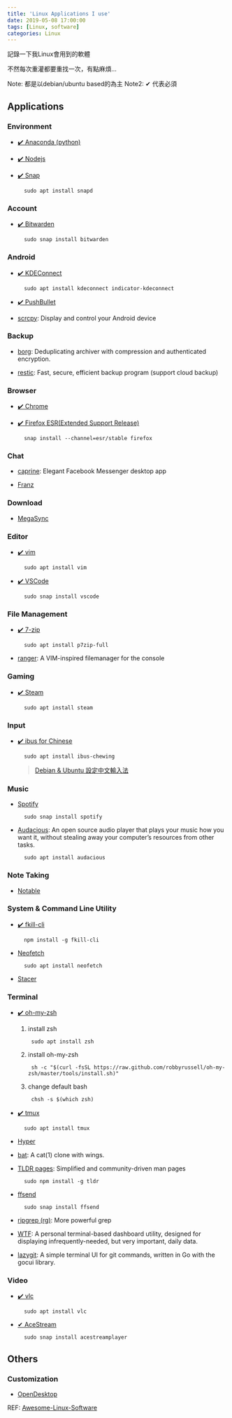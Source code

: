 ```yaml
---
title: 'Linux Applications I use'
date: 2019-05-08 17:00:00
tags: [Linux, software]
categories: Linux
---
```


記錄一下我Linux會用到的軟體

不然每次重灌都要重找一次，有點麻煩...

<!--More-->

Note: 都是以debian/ubuntu based的為主
Note2: ✔ 代表必須

## Applications

### Environment

- [✔️ Anaconda (python)](https://www.anaconda.com)

- [✔️ Nodejs](https://nodejs.org)

- [✔️ Snap](https://snapcraft.io)

        sudo apt install snapd

### Account

- [✔️ Bitwarden](https://bitwarden.com)

        sudo snap install bitwarden

### Android

- [✔️ KDEConnect](https://community.kde.org/KDEConnect)

        sudo apt install kdeconnect indicator-kdeconnect

- [✔️ PushBullet](https://www.pushbullet.com/)

- [scrcpy](https://github.com/Genymobile/scrcpy): Display and control your Android device

### Backup

- [borg](https://www.borgbackup.org/): Deduplicating archiver with compression and authenticated encryption.

- [restic](https://restic.net/): Fast, secure, efficient backup program (support cloud backup)

### Browser

- [✔️ Chrome](https://www.google.com/intl/zh-TW/chrome)

- [✔️ Firefox ESR(Extended Support Release)](https://www.mozilla.org/en-US/firefox/organizations/)

        snap install --channel=esr/stable firefox

### Chat

- [caprine](https://github.com/sindresorhus/caprine): Elegant Facebook Messenger desktop app

- [Franz](https://meetfranz.com/)

### Download

- [MegaSync](https://mega.nz/#sync)

### Editor

- [✔️ vim](https://www.vim.org)

        sudo apt install vim 

- [✔️ VSCode](https://code.visualstudio.com)

        sudo snap install vscode
### File Management

- [✔️ 7-zip](https://www.7-zip.org/)

        sudo apt install p7zip-full

- [ranger](https://ranger.github.io/): A VIM-inspired filemanager for the console

### Gaming

- [✔️ Steam](https://store.steampowered.com/)

        sudo apt install steam

### Input

- [✔️ ibus for Chinese](http://chewing.im/projects/ibus-chewing)

        sudo apt install ibus-chewing

  >[Debian & Ubuntu 設定中文輸入法](https://hunter199129.github.io/blog/2018/05/29/Debian%20&%20Ubuntu%20設定中文輸入法/)


### Music

- [Spotify](https://www.spotify.com)

        sudo snap install spotify

- [Audacious](https://audacious-media-player.org/): An open source audio player that plays your music how you want it, without stealing away your computer’s resources from other tasks.

        sudo apt install audacious

### Note Taking

- [Notable](https://github.com/notable/notable)

### System & Command Line Utility

- [✔️ fkill-cli](https://github.com/sindresorhus/fkill-cli)

        npm install -g fkill-cli

- [Neofetch](https://github.com/dylanaraps/neofetch)

        sudo apt install neofetch

- [Stacer](https://oguzhaninan.github.io/Stacer-Web/)

### Terminal

- [✔️ oh-my-zsh](https://ohmyz.sh/)

  1. install zsh

          sudo apt install zsh

  2. install oh-my-zsh

          sh -c "$(curl -fsSL https://raw.github.com/robbyrussell/oh-my-zsh/master/tools/install.sh)"

  3. change default bash
  
          chsh -s $(which zsh)

- [✔️ tmux](https://github.com/tmux/tmux)

        sudo apt install tmux

- [Hyper](https://hyper.is/)

- [bat](https://github.com/sharkdp/bat): A cat(1) clone with wings.

- [TLDR pages](https://tldr.sh/): Simplified and community-driven man pages

        sudo npm install -g tldr

- [ffsend](https://github.com/timvisee/ffsend)

        sudo snap install ffsend

- [ripgrep (rg)](https://github.com/BurntSushi/ripgrep): More powerful grep

- [WTF](http://wtfutil.com): A personal terminal-based dashboard utility, designed for displaying infrequently-needed, but very important, daily data.

- [lazygit](https://github.com/jesseduffield/lazygit): A simple terminal UI for git commands, written in Go with the gocui library.

### Video

- [✔️ vlc](https://www.videolan.org)

        sudo apt install vlc

- [✔ AceStream](www.acestream.org)

        sudo snap install acestreamplayer

## Others

### Customization

- [OpenDesktop](https://www.opendesktop.org)

REF: [Awesome-Linux-Software](https://github.com/luong-komorebi/Awesome-Linux-Software)
